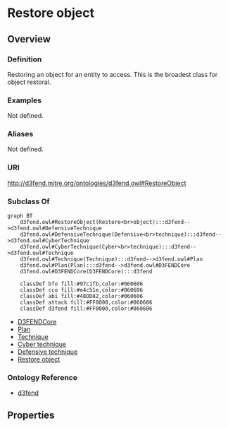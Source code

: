 # Restore object

## Overview

### Definition
Restoring an object for an entity to access. This is the broadest class for object restoral.

### Examples
Not defined.

### Aliases
Not defined.

### URI
http://d3fend.mitre.org/ontologies/d3fend.owl#RestoreObject

### Subclass Of
```mermaid
graph BT
    d3fend.owl#RestoreObject(Restore<br>object):::d3fend-->d3fend.owl#DefensiveTechnique
    d3fend.owl#DefensiveTechnique(Defensive<br>technique):::d3fend-->d3fend.owl#CyberTechnique
    d3fend.owl#CyberTechnique(Cyber<br>technique):::d3fend-->d3fend.owl#Technique
    d3fend.owl#Technique(Technique):::d3fend-->d3fend.owl#Plan
    d3fend.owl#Plan(Plan):::d3fend-->d3fend.owl#D3FENDCore
    d3fend.owl#D3FENDCore(D3FENDCore):::d3fend
    
    classDef bfo fill:#97c1fb,color:#060606
    classDef cco fill:#e4c51e,color:#060606
    classDef abi fill:#48DD82,color:#060606
    classDef attack fill:#FF0000,color:#060606
    classDef d3fend fill:#FF0000,color:#060606
```

- [D3FENDCore](/docs/ontology/reference/model/D3FENDCore/D3FENDCore.md)
- [Plan](/docs/ontology/reference/model/D3FENDCore/Plan/Plan.md)
- [Technique](/docs/ontology/reference/model/D3FENDCore/Plan/Technique/Technique.md)
- [Cyber technique](/docs/ontology/reference/model/D3FENDCore/Plan/Technique/Cyber%20technique/Cyber%20technique.md)
- [Defensive technique](/docs/ontology/reference/model/D3FENDCore/Plan/Technique/Cyber%20technique/Defensive%20technique/Defensive%20technique.md)
- [Restore object](/docs/ontology/reference/model/D3FENDCore/Plan/Technique/Cyber%20technique/Defensive%20technique/Restore%20object/Restore%20object.md)


### Ontology Reference
- [d3fend](http://d3fend.mitre.org/ontologies/d3fend.owl#)

## Properties

